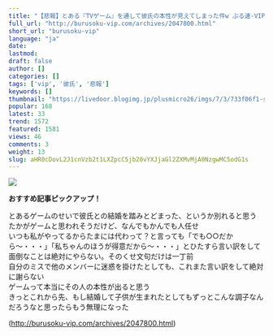 ```yaml
---
title: "【悲報】とある『TVゲーム』を通して彼氏の本性が見えてしまった件w ぶる速-VIP"
full_url: "http://burusoku-vip.com/archives/2047800.html"
short_url: "burusoku-vip"
language: "ja"
date: 
lastmod: 
draft: false
author: []
categories: []
tags: ['vip', '彼氏', '悲報']
keywords: []
thumbnail: "https://livedoor.blogimg.jp/plusmicro26/imgs/7/3/733f06f1-s.jpg"
popular: 168
latest: 33
trend: 1572
featured: 1581
views: 46
comments: 3
weight: 13
slug: aHR0cDovL2J1cnVzb2t1LXZpcC5jb20vYXJjaGl2ZXMvMjA0NzgwMC5odG1s
---
```


![](https://livedoor.blogimg.jp/plusmicro26/imgs/7/3/733f06f1-s.jpg)

<div><p><b>おすすめ記事ピックアップ！</b></p><p> とあるゲームのせいで彼氏との結婚を踏みとどまった、というか別れると思う <br> たかがゲームと思われそうだけど、なんでもかんでも人任せ <br> いつも私がやってるからたまには代わって？と言っても「でも○○だから〜・・・」「私ちゃんのほうが得意だから〜・・・」とひたすら言い訳をして面倒なことは絶対にやらない。そのくせ文句だけは一丁前 <br> 自分のミスで他のメンバーに迷惑を掛けたとしても、これまた言い訳をして絶対に謝らない <br> ゲームって本当にその人の本性が出ると思う <br> きっとこれから先、もし結婚して子供が生まれたとしてもずっとこんな調子なんだろうなと思ったらもう無理になった </p></div>

(http://burusoku-vip.com/archives/2047800.html)
